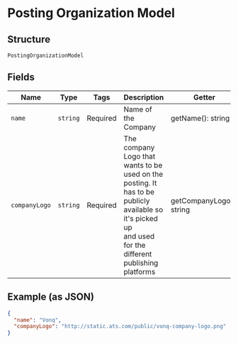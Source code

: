 
# Posting Organization Model

## Structure

`PostingOrganizationModel`

## Fields

| Name | Type | Tags | Description | Getter | Setter |
|  --- | --- | --- | --- | --- | --- |
| `name` | `string` | Required | Name of the Company | getName(): string | setName(string name): void |
| `companyLogo` | `string` | Required | The company Logo that wants to be used on the posting. It has to be publicly available so it's picked up<br>and used for the different publishing platforms | getCompanyLogo(): string | setCompanyLogo(string companyLogo): void |

## Example (as JSON)

```json
{
  "name": "Vonq",
  "companyLogo": "http://static.ats.com/public/vonq-company-logo.png"
}
```

